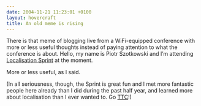 ```yaml
---
date: 2004-11-21 11:23:01 +0100
layout: hovercraft
title: An old meme is rising
---
```


There is that meme of blogging live from a WiFi-equipped conference with more or less useful thoughts instead of paying attention to what the conference is about. Hello, my name is Piotr Szotkowski and I’m attending [Localisation Sprint](http://tacticaltech.org/localisationsprint 'previously at localisationdev.org *and* localizationdev.org') at the moment.

More or less useful, as I said.

(In all seriousness, though, the Sprint is great fun and I met more fantastic people here already than I did during the past half year, and learned more about localisation than I ever wanted to. Go [TTC](http://tacticaltech.org/ 'Tactical Technology Collective')!)
